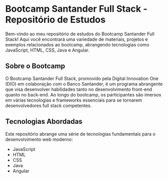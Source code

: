 # Bootcamp Santander Full Stack - Repositório de Estudos

Bem-vindo ao meu repositório de estudos do Bootcamp Santander Full Stack! Aqui você encontrará uma variedade de materiais, projetos e exemplos relacionados ao bootcamp, abrangendo tecnologias como JavaScript, HTML, CSS, Java e Angular.

## Sobre o Bootcamp

O Bootcamp Santander Full Stack, promovido pela Digital Innovation One (DIO) em colaboração com o Banco Santander, é um programa abrangente que visa desenvolver habilidades tanto no desenvolvimento front-end quanto no back-end. Ao longo do bootcamp, os participantes são imersos em várias tecnologias e frameworks essenciais para se tornarem desenvolvedores full stack competentes.

## Tecnologias Abordadas

Este repositório abrange uma série de tecnologias fundamentais para o desenvolvimento web moderno:

- JavaScript
- HTML
- CSS
- Java
- Angular
